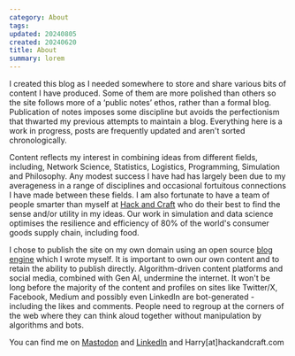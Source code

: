 ```yaml
---
category: About
tags:
updated: 20240805
created: 20240620
title: About
summary: lorem
---
```


I created this blog as I needed somewhere to store and share various bits of content I have produced. Some of them are more polished than others so the site follows more of a ‘public notes’ ethos, rather than a formal blog.  Publication of notes imposes some discipline but avoids the perfectionism that thwarted my previous attempts to maintain a blog. Everything here is a work in progress, posts are frequently updated and aren't sorted chronologically.

Content reflects my interest in combining ideas from different fields, including, Network Science, Statistics, Logistics, Programming, Simulation and Philosophy. Any modest success I have had has largely been due to my averageness in a range of disciplines and occasional fortuitous connections I have made between these fields.  I am also fortunate to have a team of people smarter than myself at [Hack and Craft](https://hackandcraft.com/) who do their best to find the sense and/or utility in my ideas. Our work in simulation and data science optimises the resilience and efficiency of 80% of the world's consumer goods supply chain, including food. 

I chose to publish the site on my own domain using an open source [blog engine](https://github.com/HarryMcCarney/BlogProject) which I wrote myself. It is important to own our own content and to retain the ability to publish directly. Algorithm-driven content platforms and social media, combined with Gen AI, undermine the internet. It won't be long before the majority of the content and profiles on sites like Twitter/X, Facebook, Medium and possibly even LinkedIn are bot-generated - including the likes and comments. People need to regroup at the corners of the web where they can think aloud together without manipulation by algorithms and bots.

You can find me on [Mastodon](https://defcon.social/@HarryMcCarney) and [LinkedIn](https://www.linkedin.com/in/harry-mccarney-12003512/) and Harry[at]hackandcraft.com
